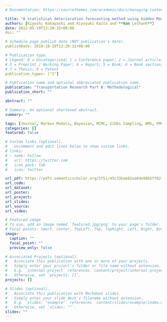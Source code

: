 ```yaml
---
# Documentation: https://sourcethemes.com/academic/docs/managing-content/

title: "A statistical deterioration forecasting method using hidden Markov model for infrastructure management"
authors: [Kiyoshi Kobayashi and Kiyoyuki Kaito and **Nam Lethanh**]
date: 2012-05-19T13:20:32+08:00
doi: ""

# Schedule page publish date (NOT publication's date).
publishDate: 2019-10-19T13:20:32+08:00

# Publication type.
# Legend: 0 = Uncategorized; 1 = Conference paper; 2 = Journal article;
# 3 = Preprint / Working Paper; 4 = Report; 5 = Book; 6 = Book section;
# 7 = Thesis; 8 = Patent
publication_types: ["2"]

# Publication name and optional abbreviated publication name.
publication: "Transportation Research Part B: Methodological"
publication_short: ""

abstract: ""

# Summary. An optional shortened abstract.
summary: ""

tags: [Journal, Markov Models, Bayesian, MCMC, Gibbs Sampling, BMS, PMS, Asset Management]
categories: []
featured: false

# Custom links (optional).
#   Uncomment and edit lines below to show custom links.
# links:
# - name: Follow
#   url: https://twitter.com
#   icon_pack: fab
#   icon: twitter

url_pdf: https://pdfs.semanticscholar.org/5f51/45c33bae02aa6de99b5ff82f05b06dbeac22.pdf
url_code:
url_dataset:
url_poster:
url_project:
url_slides:
url_source:
url_video:

# Featured image
# To use, add an image named `featured.jpg/png` to your page's folder.
# Focal points: Smart, Center, TopLeft, Top, TopRight, Left, Right, BottomLeft, Bottom, BottomRight.
image:
  caption: ""
  focal_point: ""
  preview_only: false

# Associated Projects (optional).
#   Associate this publication with one or more of your projects.
#   Simply enter your project's folder or file name without extension.
#   E.g. `internal-project` references `content/project/internal-project/index.md`.
#   Otherwise, set `projects: []`.
projects: []

# Slides (optional).
#   Associate this publication with Markdown slides.
#   Simply enter your slide deck's filename without extension.
#   E.g. `slides: "example"` references `content/slides/example/index.md`.
#   Otherwise, set `slides: ""`.
slides: ""
---
```


